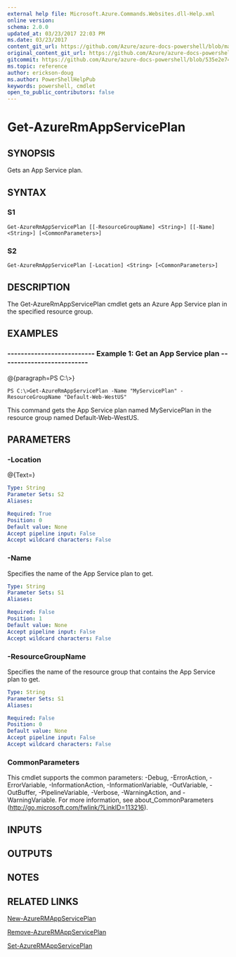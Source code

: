 ```yaml
---
external help file: Microsoft.Azure.Commands.Websites.dll-Help.xml
online version:
schema: 2.0.0
updated_at: 03/23/2017 22:03 PM
ms.date: 03/23/2017
content_git_url: https://github.com/Azure/azure-docs-powershell/blob/master/azureps-cmdlets-docs/ResourceManager/AzureRM.Websites/v1.1.3/Get-AzureRmAppServicePlan.md
original_content_git_url: https://github.com/Azure/azure-docs-powershell/blob/master/azureps-cmdlets-docs/ResourceManager/AzureRM.Websites/v1.1.3/Get-AzureRmAppServicePlan.md
gitcommit: https://github.com/Azure/azure-docs-powershell/blob/535e2e74f053db46eadf4681f4a95ece9f189378
ms.topic: reference
author: erickson-doug
ms.author: PowerShellHelpPub
keywords: powershell, cmdlet
open_to_public_contributors: false
---
```


# Get-AzureRmAppServicePlan

## SYNOPSIS
Gets an App Service plan.

## SYNTAX

### S1
```
Get-AzureRmAppServicePlan [[-ResourceGroupName] <String>] [[-Name] <String>] [<CommonParameters>]
```

### S2
```
Get-AzureRmAppServicePlan [-Location] <String> [<CommonParameters>]
```

## DESCRIPTION
The Get-AzureRmAppServicePlan cmdlet gets an Azure App Service plan in the specified resource group.

## EXAMPLES

### --------------------------  Example 1: Get an App Service plan  --------------------------
@{paragraph=PS C:\\\>}



```
PS C:\>Get-AzureRmAppServicePlan -Name "MyServicePlan" -ResourceGroupName "Default-Web-WestUS"
```

This command gets the App Service plan named MyServicePlan in the resource group named Default-Web-WestUS.

## PARAMETERS

### -Location
@{Text=}

```yaml
Type: String
Parameter Sets: S2
Aliases: 

Required: True
Position: 0
Default value: None
Accept pipeline input: False
Accept wildcard characters: False
```

### -Name
Specifies the name of the App Service plan to get.

```yaml
Type: String
Parameter Sets: S1
Aliases: 

Required: False
Position: 1
Default value: None
Accept pipeline input: False
Accept wildcard characters: False
```

### -ResourceGroupName
Specifies the name of the resource group that contains the App Service plan to get.

```yaml
Type: String
Parameter Sets: S1
Aliases: 

Required: False
Position: 0
Default value: None
Accept pipeline input: False
Accept wildcard characters: False
```

### CommonParameters
This cmdlet supports the common parameters: -Debug, -ErrorAction, -ErrorVariable, -InformationAction, -InformationVariable, -OutVariable, -OutBuffer, -PipelineVariable, -Verbose, -WarningAction, and -WarningVariable. For more information, see about_CommonParameters (http://go.microsoft.com/fwlink/?LinkID=113216).

## INPUTS

## OUTPUTS

## NOTES

## RELATED LINKS

[New-AzureRMAppServicePlan]()

[Remove-AzureRMAppServicePlan]()

[Set-AzureRMAppServicePlan]()

